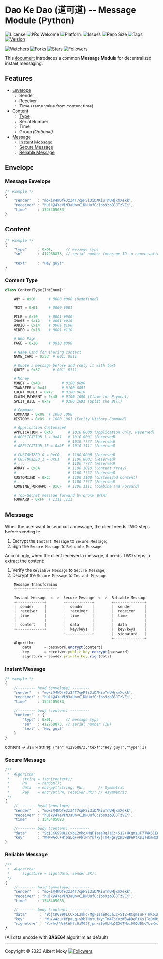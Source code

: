 # Dao Ke Dao (道可道) -- Message Module (Python)

[![License](https://img.shields.io/github/license/dimchat/dkd-py)](https://github.com/dimchat/dkd-py/blob/master/LICENSE)
[![PRs Welcome](https://img.shields.io/badge/PRs-welcome-brightgreen.svg)](https://github.com/dimchat/dkd-py/pulls)
[![Platform](https://img.shields.io/badge/Platform-Python%203-brightgreen.svg)](https://github.com/dimchat/dkd-py/wiki)
[![Issues](https://img.shields.io/github/issues/dimchat/dkd-py)](https://github.com/dimchat/dkd-py/issues)
[![Repo Size](https://img.shields.io/github/repo-size/dimchat/dkd-py)](https://github.com/dimchat/dkd-py/archive/refs/heads/main.zip)
[![Tags](https://img.shields.io/github/tag/dimchat/dkd-py)](https://github.com/dimchat/dkd-py/tags)
[![Version](https://img.shields.io/pypi/v/dkd)](https://pypi.org/project/dkd)

[![Watchers](https://img.shields.io/github/watchers/dimchat/dkd-py)](https://github.com/dimchat/dkd-py/watchers)
[![Forks](https://img.shields.io/github/forks/dimchat/dkd-py)](https://github.com/dimchat/dkd-py/forks)
[![Stars](https://img.shields.io/github/stars/dimchat/dkd-py)](https://github.com/dimchat/dkd-py/stargazers)
[![Followers](https://img.shields.io/github/followers/dimchat)](https://github.com/orgs/dimchat/followers)

This [document](https://github.com/dimchat/DIMP/blob/master/DaoKeDao-Message.md) introduces a common **Message Module** for decentralized instant messaging.

## Features

- [Envelope](#envelope)
    - Sender
    - Receiver
    - Time (same value from content.time)
- [Content](#content)
    - [Type](#content-type)
    - Serial Number
    - Time
    - Group _(Optional)_
- [Message](#message)
    - [Instant Message](#instant-message)
    - [Secure Message](#secure-message)
    - [Reliable Message](#reliable-message)

## Envelope

### Message Envelope

```javascript
/* example */
{
    "sender"   : "moki@4WDfe3zZ4T7opFSi3iDAKiuTnUHjxmXekk",
    "receiver" : "hulk@4YeVEN3aUnvC1DNUufCq1bs9zoBSJTzVEj",
    "time"     : 1545405083
}
```

## Content

```javascript
/* example */
{
    "type"     : 0x01,      // message type
    "sn"       : 412968873, // serial number (message ID in conversation)
    
    "text"     : "Hey guy!"
}
```

### Content Type

```python
class ContentType(IntEnum):

    ANY = 0x00      # 0000 0000 (Undefined)

    TEXT = 0x01     # 0000 0001

    FILE = 0x10     # 0001 0000
    IMAGE = 0x12    # 0001 0010
    AUDIO = 0x14    # 0001 0100
    VIDEO = 0x16    # 0001 0110

    # Web Page
    PAGE = 0x20     # 0010 0000

    # Name Card for sharing contact
    NAME_CARD = 0x33  # 0011 0011

    # Quote a message before and reply it with text
    QUOTE = 0x37      # 0011 0111

    # Money
    MONEY = 0x40          # 0100 0000
    TRANSFER = 0x41       # 0100 0001
    LUCKY_MONEY = 0x42    # 0100 0010
    CLAIM_PAYMENT = 0x48  # 0100 1000 (Claim for Payment)
    SPLIT_BILL = 0x49     # 0100 1001 (Split the Bill)

    # Command
    COMMAND = 0x88  # 1000 1000
    HISTORY = 0x89  # 1000 1001 (Entity History Command)

    # Application Customized
    APPLICATION = 0xA0       # 1010 0000 (Application 0nly, Reserved)
    # APPLICATION_1 = 0xA1   # 1010 0001 (Reserved)
    # ...                    # 1010 ???? (Reserved)
    # APPLICATION_15 = 0xAF  # 1010 1111 (Reserved)

    # CUSTOMIZED_0 = 0xC0    # 1100 0000 (Reserved)
    # CUSTOMIZED_1 = 0xC1    # 1100 0001 (Reserved)
    # ...                    # 1100 ???? (Reserved)
    ARRAY = 0xCA             # 1100 1010 (Content Array)
    # ...                    # 1100 ???? (Reserved)
    CUSTOMIZED = 0xCC        # 1100 1100 (Customized Content)
    # ...                    # 1100 ???? (Reserved)
    COMBINE_FORWARD = 0xCF   # 1100 1111 (Combine and Forward)

    # Top-Secret message forward by proxy (MTA)
    FORWARD = 0xFF  # 1111 1111
```

## Message

When the user want to send out a message, the client needs TWO steps before sending it:

1. Encrypt the ```Instant Message``` to ```Secure Message```;
2. Sign the ```Secure Message``` to ```Reliable Message```.

Accordingly, when the client received a message, it needs TWO steps to extract the content:

1. Verify the ```Reliable Message``` to ```Secure Message```;
2. Decrypt the ```Secure Message``` to ```Instant Message```.

```javascript
    Message Transforming
    ~~~~~~~~~~~~~~~~~~~~

    Instant Message  <-->  Secure Message  <-->  Reliable Message
    +-------------+        +------------+        +--------------+
    |  sender     |        |  sender    |        |  sender      |
    |  receiver   |        |  receiver  |        |  receiver    |
    |  time       |        |  time      |        |  time        |
    |             |        |            |        |              |
    |  content    |        |  data      |        |  data        |
    +-------------+        |  key/keys  |        |  key/keys    |
                           +------------+        |  signature   |
                                                 +--------------+
    Algorithm:
        data      = password.encrypt(content)
        key       = receiver.public_key.encrypt(password)
        signature = sender.private_key.sign(data)

```

### Instant Message

```javascript
/* example */
{
    //-------- head (envelope) --------
    "sender"   : "moki@4WDfe3zZ4T7opFSi3iDAKiuTnUHjxmXekk",
    "receiver" : "hulk@4YeVEN3aUnvC1DNUufCq1bs9zoBSJTzVEj",
    "time"     : 1545405083,
    
    //-------- body (content) ---------
    "content"  : {
        "type" : 0x01,      // message type
        "sn"   : 412968873, // serial number (ID)
        "text" : "Hey guy!"
    }
}
```

content -> JsON string: ```{"sn":412968873,"text":"Hey guy!","type":1}```

### Secure Message

```javascript
/**
 *  Algorithm:
 *      string = json(content);
 *      PW     = random();
 *      data   = encrpyt(string, PW);      // Symmetric
 *      key    = encrypt(PW, receiver.PK); // Asymmetric
 */
{
    //-------- head (envelope) --------
    "sender"   : "moki@4WDfe3zZ4T7opFSi3iDAKiuTnUHjxmXekk",
    "receiver" : "hulk@4YeVEN3aUnvC1DNUufCq1bs9zoBSJTzVEj",
    "time"     : 1545405083,
    
    //-------- body (content) ---------
    "data"     : "9cjCKG99ULCCxbL2mkc/MgF1saeRqJaCc+S12+HCqmsuF7TWK61EwTQWZSKskUeF",
    "key"      : "WH/wAcu+HfpaLq+vRblNnYufkyjTm4FgYyzW3wBDeRtXs1TeDmRxKVu7nQI/sdIALGLXrY+O5mlRfhU8f8TuIBilZUlX/eIUpL4uSDYKVLaRG9pOcrCHKevjUpId9x/8KBEiMIL5LB0Vo7sKrvrqosCnIgNfHbXMKvMzwcqZEU8="
}
```

### Reliable Message

```javascript
/**
 *  Algorithm:
 *      signature = sign(data, sender.SK);
 */
{
    //-------- head (envelope) --------
    "sender"   : "moki@4WDfe3zZ4T7opFSi3iDAKiuTnUHjxmXekk",
    "receiver" : "hulk@4YeVEN3aUnvC1DNUufCq1bs9zoBSJTzVEj",
    "time"     : 1545405083,
    
    //-------- body (content) ---------
    "data"      : "9cjCKG99ULCCxbL2mkc/MgF1saeRqJaCc+S12+HCqmsuF7TWK61EwTQWZSKskUeF",
    "key"       : "WH/wAcu+HfpaLq+vRblNnYufkyjTm4FgYyzW3wBDeRtXs1TeDmRxKVu7nQI/sdIALGLXrY+O5mlRfhU8f8TuIBilZUlX/eIUpL4uSDYKVLaRG9pOcrCHKevjUpId9x/8KBEiMIL5LB0Vo7sKrvrqosCnIgNfHbXMKvMzwcqZEU8=",
    "signature" : "Yo+hchWsQlWHtc8iMGS7jpn/i9pOLNq0E3dTNsx80QdBboTLeKoJYAg/lI+kZL+g7oWJYpD4qKemOwzI+9pxdMuZmPycG+0/VM3HVSMcguEOqOH9SElp/fYVnm4aSjAJk2vBpARzMT0aRNp/jTFLawmMDuIlgWhBfXvH7bT7rDI="
}
```

(All data encode with **BASE64** algorithm as default)

----

Copyright &copy; 2023 Albert Moky
[![Followers](https://img.shields.io/github/followers/moky)](https://github.com/moky?tab=followers)
